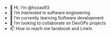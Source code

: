 - 👋 Hi, I’m @hozas93
- 👀 I’m interested in software engineering
- 🌱 I’m currently learning Software development
- 💞️ I’m looking to collaborate on DevOPs projects
- 📫 How to reach me facebook and LinkIn

<!---
hozas93/hozas93 is a ✨ special ✨ repository because its `README.md` (this file) appears on your GitHub profile.
You can click the Preview link to take a look at your changes.
--->
